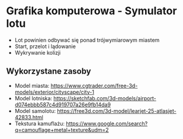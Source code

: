 # Grafika komputerowa - Symulator lotu
* Lot powinien odbywać się ponad trójwymiarowym miastem
* Start, przelot i lądowanie
* Wykrywanie kolizji

## Wykorzystane zasoby
* Model miasta: https://www.cgtrader.com/free-3d-models/exterior/cityscape/city-1
* Model lotniska: https://sketchfab.com/3d-models/airport-d074ebbb587c4d919707a26e9fb14da9
* Model samolotu: https://free3d.com/3d-model/learjet-25-atlasjet-42833.html
* Tekstura kamuflażu: https://www.google.com/search?q=camouflage+metal+texture&udm=2
